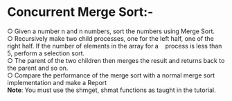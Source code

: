 Concurrent Merge Sort:-
=======================

○ Given a number n and n numbers, sort the numbers using Merge Sort.<br>
○ Recursively make two child processes, one for the left half, one of the right
half. If the number of elements in the array for a  &nbsp; &nbsp;process is less than 5,
perform a selection sort.<br>
○ The parent of the two children then merges the result and returns back to the
parent and so on.<br>
○ Compare the performance of the merge sort with a normal merge sort
implementation and make a Report<br>
**Note**: You must use the shmget, shmat functions as taught in the tutorial.

